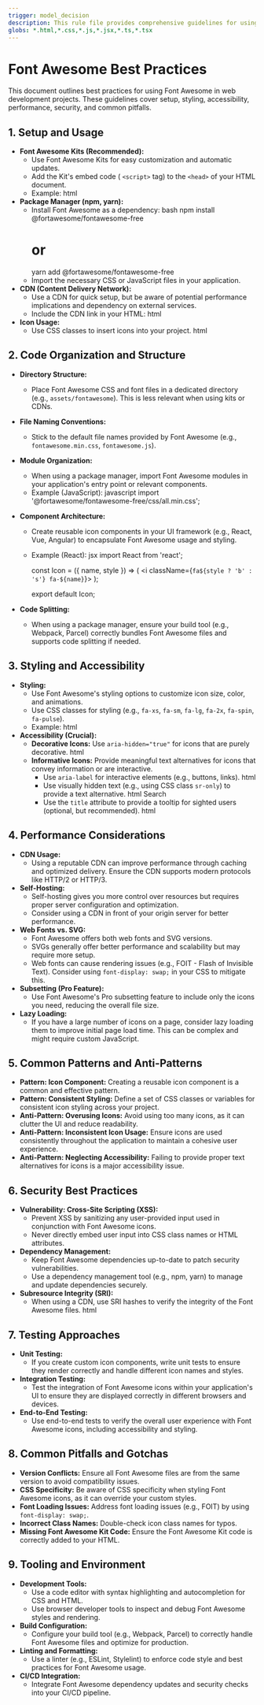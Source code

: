 ```yaml
---
trigger: model_decision
description: This rule file provides comprehensive guidelines for using Font Awesome effectively, covering setup, styling, accessibility, performance, and security best practices. It ensures consistent and optimized usage across projects.
globs: *.html,*.css,*.js,*.jsx,*.ts,*.tsx
---
```


# Font Awesome Best Practices

This document outlines best practices for using Font Awesome in web development projects. These guidelines cover setup, styling, accessibility, performance, security, and common pitfalls.

## 1. Setup and Usage

- **Font Awesome Kits (Recommended):**
  - Use Font Awesome Kits for easy customization and automatic updates.
  - Add the Kit's embed code ( `<script>` tag) to the `<head>` of your HTML document.
  - Example:
    html
       <script src="https://kit.fontawesome.com/<your_kit_code>.js" crossorigin="anonymous"></script>
- **Package Manager (npm, yarn):**
  - Install Font Awesome as a dependency:
    bash
    npm install @fortawesome/fontawesome-free
    # or
    yarn add @fortawesome/fontawesome-free
  - Import the necessary CSS or JavaScript files in your application.
- **CDN (Content Delivery Network):**
  - Use a CDN for quick setup, but be aware of potential performance implications and dependency on external services.
  - Include the CDN link in your HTML:
    html
       <link rel="stylesheet" href="https://cdnjs.cloudflare.com/ajax/libs/font-awesome/6.0.0/css/all.min.css" integrity="..." crossorigin="anonymous" />
- **Icon Usage:**
  - Use CSS classes to insert icons into your project.
    html
    <i class="fas fa-heart"></i> <!-- Solid heart icon -->
    <i class="far fa-heart"></i> <!-- Regular heart icon -->
    <i class="fab fa-github"></i> <!-- GitHub icon -->

## 2. Code Organization and Structure

- **Directory Structure:**
  - Place Font Awesome CSS and font files in a dedicated directory (e.g., `assets/fontawesome`). This is less relevant when using kits or CDNs.
- **File Naming Conventions:**
  - Stick to the default file names provided by Font Awesome (e.g., `fontawesome.min.css`, `fontawesome.js`).
- **Module Organization:**
  - When using a package manager, import Font Awesome modules in your application's entry point or relevant components.
  - Example (JavaScript):
    javascript
    import '@fortawesome/fontawesome-free/css/all.min.css';
- **Component Architecture:**

  - Create reusable icon components in your UI framework (e.g., React, Vue, Angular) to encapsulate Font Awesome usage and styling.
  - Example (React):
    jsx
    import React from 'react';

    const Icon = ({ name, style }) => (
    <i className={`fa${style ? 'b' : 's'} fa-${name}`}></i>
    );

    export default Icon;

- **Code Splitting:**
  - When using a package manager, ensure your build tool (e.g., Webpack, Parcel) correctly bundles Font Awesome files and supports code splitting if needed.

## 3. Styling and Accessibility

- **Styling:**
  - Use Font Awesome's styling options to customize icon size, color, and animations.
  - Use CSS classes for styling (e.g., `fa-xs`, `fa-sm`, `fa-lg`, `fa-2x`, `fa-spin`, `fa-pulse`).
  - Example:
    html
    <i class="fas fa-heart fa-2x" style="color: red;"></i>
- **Accessibility (Crucial):**
  - **Decorative Icons:** Use `aria-hidden="true"` for icons that are purely decorative.
    html
    <i class="fas fa-star" aria-hidden="true"></i>
  - **Informative Icons:** Provide meaningful text alternatives for icons that convey information or are interactive.
    - Use `aria-label` for interactive elements (e.g., buttons, links).
      html
      <a href="/cart" aria-label="View your shopping cart">
      <i class="fas fa-shopping-cart" aria-hidden="true"></i>
      </a>
    - Use visually hidden text (e.g., using CSS class `sr-only`) to provide a text alternative.
      html
      <span class="sr-only">Search</span>
      <i class="fas fa-search" aria-hidden="true"></i>
    - Use the `title` attribute to provide a tooltip for sighted users (optional, but recommended).
      html
      <i class="fas fa-info-circle" aria-hidden="true" title="More information"></i>

## 4. Performance Considerations

- **CDN Usage:**
  - Using a reputable CDN can improve performance through caching and optimized delivery. Ensure the CDN supports modern protocols like HTTP/2 or HTTP/3.
- **Self-Hosting:**
  - Self-hosting gives you more control over resources but requires proper server configuration and optimization.
  - Consider using a CDN in front of your origin server for better performance.
- **Web Fonts vs. SVG:**
  - Font Awesome offers both web fonts and SVG versions.
  - SVGs generally offer better performance and scalability but may require more setup.
  - Web fonts can cause rendering issues (e.g., FOIT - Flash of Invisible Text). Consider using `font-display: swap;` in your CSS to mitigate this.
- **Subsetting (Pro Feature):**
  - Use Font Awesome's Pro subsetting feature to include only the icons you need, reducing the overall file size.
- **Lazy Loading:**
  - If you have a large number of icons on a page, consider lazy loading them to improve initial page load time. This can be complex and might require custom JavaScript.

## 5. Common Patterns and Anti-Patterns

- **Pattern: Icon Component:** Creating a reusable icon component is a common and effective pattern.
- **Pattern: Consistent Styling:** Define a set of CSS classes or variables for consistent icon styling across your project.
- **Anti-Pattern: Overusing Icons:** Avoid using too many icons, as it can clutter the UI and reduce readability.
- **Anti-Pattern: Inconsistent Icon Usage:** Ensure icons are used consistently throughout the application to maintain a cohesive user experience.
- **Anti-Pattern: Neglecting Accessibility:** Failing to provide proper text alternatives for icons is a major accessibility issue.

## 6. Security Best Practices

- **Vulnerability: Cross-Site Scripting (XSS):**
  - Prevent XSS by sanitizing any user-provided input used in conjunction with Font Awesome icons.
  - Never directly embed user input into CSS class names or HTML attributes.
- **Dependency Management:**
  - Keep Font Awesome dependencies up-to-date to patch security vulnerabilities.
  - Use a dependency management tool (e.g., npm, yarn) to manage and update dependencies securely.
- **Subresource Integrity (SRI):**
  - When using a CDN, use SRI hashes to verify the integrity of the Font Awesome files.
    html
       <link rel="stylesheet" href="https://cdnjs.cloudflare.com/ajax/libs/font-awesome/6.0.0/css/all.min.css" integrity="sha512-..." crossorigin="anonymous" />

## 7. Testing Approaches

- **Unit Testing:**
  - If you create custom icon components, write unit tests to ensure they render correctly and handle different icon names and styles.
- **Integration Testing:**
  - Test the integration of Font Awesome icons within your application's UI to ensure they are displayed correctly in different browsers and devices.
- **End-to-End Testing:**
  - Use end-to-end tests to verify the overall user experience with Font Awesome icons, including accessibility and styling.

## 8. Common Pitfalls and Gotchas

- **Version Conflicts:** Ensure all Font Awesome files are from the same version to avoid compatibility issues.
- **CSS Specificity:** Be aware of CSS specificity when styling Font Awesome icons, as it can override your custom styles.
- **Font Loading Issues:** Address font loading issues (e.g., FOIT) by using `font-display: swap;`.
- **Incorrect Class Names:** Double-check icon class names for typos.
- **Missing Font Awesome Kit Code:** Ensure the Font Awesome Kit code is correctly added to your HTML.

## 9. Tooling and Environment

- **Development Tools:**
  - Use a code editor with syntax highlighting and autocompletion for CSS and HTML.
  - Use browser developer tools to inspect and debug Font Awesome styles and rendering.
- **Build Configuration:**
  - Configure your build tool (e.g., Webpack, Parcel) to correctly handle Font Awesome files and optimize for production.
- **Linting and Formatting:**
  - Use a linter (e.g., ESLint, Stylelint) to enforce code style and best practices for Font Awesome usage.
- **CI/CD Integration:**
  - Integrate Font Awesome dependency updates and security checks into your CI/CD pipeline.
